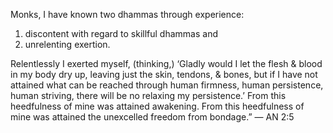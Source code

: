 Monks, I have known two dhammas through experience: 

1. discontent with regard to skillful dhammas and 
2. unrelenting exertion. 

Relentlessly I exerted myself, (thinking,) ‘Gladly would I let the flesh & blood in my body dry up, leaving just the skin, tendons, & bones, but if I have not attained what can be reached through human firmness, human persistence, human striving, there will be no relaxing my persistence.’ From this heedfulness of mine was attained awakening. From this heedfulness of mine was attained the unexcelled freedom from bondage.” — AN 2:5